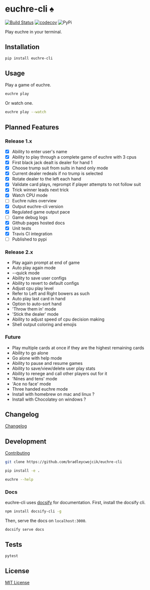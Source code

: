 # euchre-cli :spades:

[![Build Status](https://travis-ci.org/bradleycwojcik/euchre-cli.svg?branch=main)](https://travis-ci.org/bradleycwojcik/euchre-cli)
[![codecov](https://codecov.io/gh/bradleycwojcik/euchre-cli/branch/main/graph/badge.svg)](https://codecov.io/gh/bradleycwojcik/euchre-cli)
![PyPi](https://img.shields.io/pypi/v/euchre-cli)

Play euchre in your terminal.

## Installation

```zsh
pip install euchre-cli
```

## Usage

Play a game of euchre.

```zsh
euchre play
```

Or watch one.

```zsh
euchre play --watch
```

## Planned Features

### Release 1.x

* [x] Ability to enter user's name
* [x] Ability to play through a complete game of euchre with 3 cpus
* [x] First black jack dealt is dealer for hand 1
* [x] Choose trump suit from suits in hand only mode
* [x] Current dealer redeals if no trump is selected
* [x] Rotate dealer to the left each hand
* [x] Validate card plays, reprompt if player attempts to not follow suit
* [x] Trick winner leads next trick
* [x] Watch CPU mode
* [ ] Euchre rules overview
* [x] Output euchre-cli version
* [x] Regulated game output pace
* [ ] Game debug logs
* [x] Github pages hosted docs
* [x] Unit tests
* [x] Travis CI integration
* [ ] Published to pypi

### Release 2.x

* Play again prompt at end of game
* Auto play again mode
* --quick mode
* Ability to save user configs
* Ability to revert to default configs
* Adjust cpu play level
* Refer to Left and Right bowers as such
* Auto play last card in hand
* Option to auto-sort hand
* 'Throw them in' mode
* 'Stick the dealer' mode
* Ability to adjust speed of cpu decision making
* Shell output coloring and emojis

### Future

* Play multiple cards at once if they are the highest remaining cards
* Ability to go alone
* Go alone with help mode
* Ability to pause and resume games
* Ability to save/view/delete user play stats
* Ability to renege and call other players out for it
* 'Nines and tens' mode
* 'Ace no face' mode
* Three handed euchre mode
* Install with homebrew on mac and linux ?
* Install with Chocolatey on windows ?

## Changelog

[Changelog](docs/changelog.md)

## Development

[Contributing](./CONTRIBUTING.md)

```zsh
git clone https://github.com/bradleycwojcik/euchre-cli
```

```zsh
pip install -e .
```

```zsh
euchre --help
```

### Docs

euchre-cli uses [docsify](https://docsify.js.org/) for documentation. First,
install the docsify cli.

```zsh
npm install docsify-cli -g
```

Then, serve the docs on `localhost:3000`.

```zsh
docsify serve docs
```

## Tests

```zsh
pytest
```

## License

[MIT License](./LICENSE)
